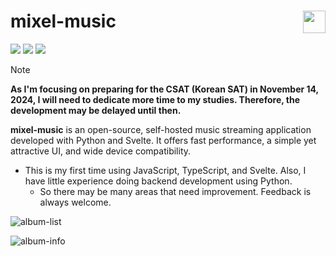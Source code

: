 # mixel-music <img src="web/static/favicon.ico" width="36" align="right">
<img src="https://img.shields.io/badge/dynamic/json?url=https%3A%2F%2Fraw.githubusercontent.com%2Fmixel-music%2Fmixel-music%2Fmain%2Fweb%2Fpackage.json&query=version&label=release&style=flat-square&color=211951&labelColor=211951"> <a href="LICENSE"><img src="https://img.shields.io/github/license/mixel-music/mixel-music?style=flat-square&color=211951&labelColor=211951"></a>
<a href="requirements.txt"><img src="https://img.shields.io/badge/Python-3.9+-211951?style=flat-square&labelColor=211951"></a>

> [!NOTE]
> **As I'm focusing on preparing for the CSAT (Korean SAT) in November 14, 2024, I will need to dedicate more time to my studies. Therefore, the development may be delayed until then.**

**mixel-music** is an open-source, self-hosted music streaming application developed with Python and Svelte. It offers fast performance, a simple yet attractive UI, and wide device compatibility.

* This is my first time using JavaScript, TypeScript, and Svelte. Also, I have little experience doing backend development using Python.
  * So there may be many areas that need improvement. Feedback is always welcome.

![album-list](https://github.com/user-attachments/assets/420b8ffe-362b-45f9-930c-28065cc1228e)

![album-info](https://github.com/user-attachments/assets/45a2f407-1536-407d-8e24-65d9abe5e887)

<!--
## Features

## Installation

## Documentation
-->